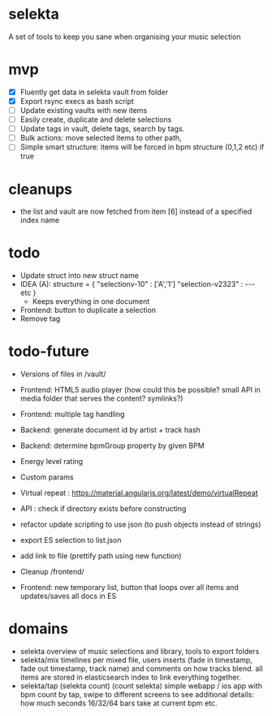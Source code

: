 # selekta
A set of tools to keep you sane when organising your music selection

# mvp
- [x] Fluently get data in selekta vault from folder
- [x] Export rsync execs as bash script
- [ ] Update existing vaults with new items
- [ ] Easily create, duplicate and delete selections
- [ ] Update tags in vault, delete tags, search by tags.
- [ ] Bulk actions: move selected items to other path,
- [ ] Simple smart structure: items will be forced in bpm structure (0,1,2 etc) if true

# cleanups
- the list and vault are now fetched from item [6] instead of a specified index name

# todo
- Update struct into new struct name
- IDEA (A): structure = { "selectionv-10" : ['A','1'] "selection-v2323" : --- etc }
  - Keeps everything in one document
- Frontend: button to duplicate a selection
- Remove tag

# todo-future
- Versions of files in /vault/
- Frontend: HTML5 audio player (how could this be possible? small API in media folder that serves the content? symlinks?)
- Frontend: multiple tag handling
- Backend: generate document id by artist + track hash
- Backend: determine bpmGroup property by given BPM
- Energy level rating
- Custom params
- Virtual repeat : https://material.angularjs.org/latest/demo/virtualRepeat

- API : check if directory exists before constructing
- refactor update scripting to use json (to push objects instead of strings)
- export ES selection to list.json
- add link to file (prettify path using new function)
- Cleanup /frontend/
- Frontend: new temporary list, button that loops over all items and updates/saves all docs in ES

# domains
- selekta
overview of music selections and library, tools to export folders
- selekta/mix
timelines per mixed file, users inserts (fade in timestamp, fade out timestamp, track name) and comments on how tracks blend.
all items are stored in elasticsearch index to link everything together.
- selekta/tap (selekta count) (count selekta)
simple webapp / ios app with bpm count by tap, swipe to different screens to see additional details: how much seconds 16/32/64 bars take at current bpm etc.

